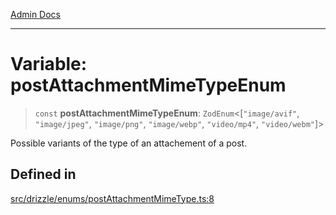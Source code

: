 [Admin Docs](/)

***

# Variable: postAttachmentMimeTypeEnum

> `const` **postAttachmentMimeTypeEnum**: `ZodEnum`\<[`"image/avif"`, `"image/jpeg"`, `"image/png"`, `"image/webp"`, `"video/mp4"`, `"video/webm"`]\>

Possible variants of the type of an attachement of a post.

## Defined in

[src/drizzle/enums/postAttachmentMimeType.ts:8](https://github.com/NishantSinghhhhh/talawa-api/blob/05ae6a4794762096d917a90a3af0db22b7c47392/src/drizzle/enums/postAttachmentMimeType.ts#L8)
